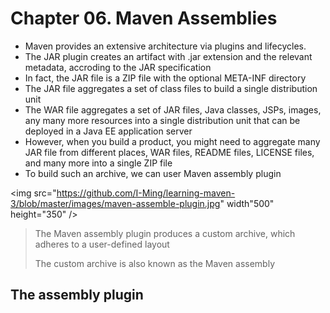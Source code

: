 # Chapter 06. Maven Assemblies

* Maven provides an extensive architecture via plugins and lifecycles.
* The JAR plugin creates  an artifact with .jar extension and the relevant metadata, accroding to the JAR specification 
* In fact, the JAR file is a ZIP file with the optional META-INF directory
* The JAR file aggregates a set of class files to build a single distribution unit
* The WAR file aggregates a set of JAR files, Java classes, JSPs, images, any many more resources into a single distribution unit that can be deployed in a Java EE application server
* However, when you build a product, you might need to aggregate many JAR file from different places, WAR files, README files, LICENSE files, and many more into a single ZIP file
* To build such an archive, we can user Maven assembly plugin

<img src="https://github.com/I-Ming/learning-maven-3/blob/master/images/maven-assemble-plugin.jpg" width"500" height="350" />

> The Maven assembly plugin produces a custom archive, which adheres to a user-defined layout
>
> The custom archive is also known as the Maven assembly

## The assembly plugin




